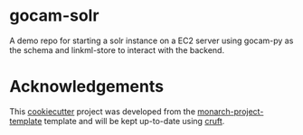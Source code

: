 # gocam-solr

A demo repo for starting a solr instance on a EC2 server using gocam-py as the schema and linkml-store to interact with the backend.

# Acknowledgements

This [cookiecutter](https://cookiecutter.readthedocs.io/en/stable/README.html) project was developed from the [monarch-project-template](https://github.com/monarch-initiative/monarch-project-template) template and will be kept up-to-date using [cruft](https://cruft.github.io/cruft/).
